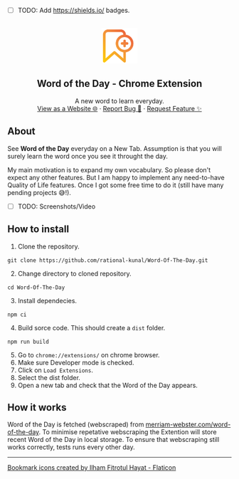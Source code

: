 - [ ] TODO: Add https://shields.io/ badges.

<br />
<div align="center">
  <a href="https://github.com/rational-kunal/Word-Of-The-Day">
    <img src="assets/favicon/icon128.png" alt="Logo" width="80" height="80">
  </a>

  <h2 align="center">Word of the Day - Chrome Extension</h2>

  <p align="center">
    A new word to learn everyday.
    <br />
    <a href="https://rational-kunal.github.io/Word-Of-The-Dayw">View as a Website 🌐</a>
    ·
    <a href="https://github.com/rational-kunal/Word-Of-The-Day/issues">Report Bug 🐛</a>
    ·
    <a href="https://github.com/rational-kunal/Word-Of-The-Day/issues">Request Feature ✨</a>
  </p>
</div>


## About
See **Word of the Day** everyday on a New Tab.
Assumption is that you will surely learn the word once you see it throught the day.

My main motivation is to expand my own vocabulary.
So please don't expect any other features.
But I am happy to implement any need-to-have Quality of Life features.
Once I got some free time to do it (still have many pending projects 😅!).

- [ ] TODO: Screenshots/Video

## How to install
1. Clone the repository.
```
git clone https://github.com/rational-kunal/Word-Of-The-Day.git
```
2. Change directory to cloned repository.
```
cd Word-Of-The-Day
```
3. Install dependecies.
```
npm ci
```
4. Build sorce code. This should create a `dist` folder.
```
npm run build
```
5. Go to `chrome://extensions/` on chrome browser.
6. Make sure Developer mode is checked.
7. Click on `Load Extensions`.
8. Select the dist folder.
9. Open a new tab and check that the Word of the Day appears.

## How it works
Word of the Day is fetched (webscraped) from [merriam-webster.com/word-of-the-day](https://www.merriam-webster.com/word-of-the-day). To minimise repetative webscraping the Extention will store recent Word of the Day in local storage. To ensure that webscraping still works correctly, tests runs every other day.

---

<a href="https://www.flaticon.com/free-icons/bookmark" title="bookmark icons">Bookmark icons created by Ilham Fitrotul Hayat - Flaticon</a>
